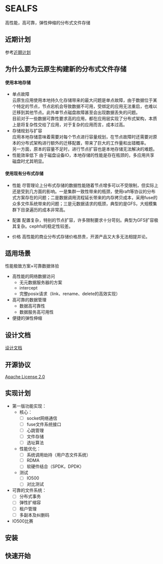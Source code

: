 # SEALFS

高性能，高可靠，弹性伸缩的分布式文件存储

## 近期计划
参考[近期计划](https://github.com/labring/sealfs/issues/23)


## 为什么要为云原生构建新的分布式文件存储

#### 使用本地存储

- 单点故障  
  云原生应用使用本地持久化存储带来的最大问题是单点故障，由于数据位于某个特定的节点，节点宕机会导致数据不可用，受绑定的应用无法重启，也难以迁移到其他节点。此外单节点磁盘故障甚至会出现数据丢失的问题。  
  目前对于一些数据可靠性要求高的应用，都在应用层实现了分布式架构，本质上是将复杂性交给了应用，对于复杂的应用而言，成本过高。
- 存储规划与扩容  
  应用本地存储意味着需要对每个节点进行容量规划，在节点故障时还需要对原本的分布式架构进行额外的迁移配置，带来了巨大的工作量和出错概率。  
  另一方面，原本的容量不足时，进行节点扩容也是本地存储无法解决的难题。
- 性能效率低下
  由于磁盘设备IO，本地存储的性能是存在瓶颈的，多应用共享磁盘时尤其明显。

#### 使用现有分布式存储

- 性能
  尽管理论上分布式存储的数据性能随着节点增多可以不受限制，但实际上还是受到几方面的影响。一是集群一致性带来的瓶颈，使用raft等协议的分布式方案存在的问题；二是数据调用流程延长带来的内存拷贝成本，采用fuse的众多文件系统带来的问题；三是元数据请求的瓶颈，典型的是GFS，大规模集群下目录遍历的成本非常高。

- 配置
  配置复杂，特别的节点扩容，许多限制要求十分苛刻。典型为GFS扩容极其复杂。cephfs的稳定性较差。

- 价格
  高性能的商业分布式存储价格昂贵，开源产品又大多无法相提并论。

## 适用场景

性能极致方案×可靠数据体验

- 高性能的网络数据访问
    - 无元数据服务器的方案
    - intercept
    - 完整posix请求（link、rename、delete的高效实现）
- 高可靠的数据管理
    - 数据高可靠性
    - 数据服务高可用性
- 便捷的弹性伸缩

## 设计文档
[设计文档](https://github.com/labring/sealfs/blob/main/docs/README-ZH.MD)

## 开源协议
[Apache License 2.0](https://github.com/labring/sealfs/blob/main/LICENSE)

## 实现计划

- 第一版功能实现：
  - 核心：
    - [ ] socket网络通信
    - [ ] fuse文件系统接口
    - [ ] 心跳管理
    - [ ] 文件存储
    - [ ] 选址算法

  - 性能优化：
    - [ ] 系统调用劫持（用户态文件系统）
    - [ ] RDMA
    - [ ] 软硬件结合（SPDK，DPDK）

  - 测试
    - [ ] IO500
    - [ ] 对比测试

- 可靠的文件系统：
    - [ ] 分布式事务
    - [ ] 弹性扩缩容
    - [ ] 租户管理
    - [ ] 多副本及纠删码

- IO500比赛

## 安装

## 快速开始